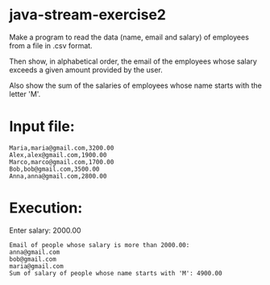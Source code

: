 # java-stream-exercise2


Make a program to read the data (name, email and salary) of employees from a file in .csv format.

Then show, in alphabetical order, the email of the employees whose salary exceeds a given amount provided by the user.

Also show the sum of the salaries of employees whose name starts with the letter 'M'.

# Input file:
```
Maria,maria@gmail.com,3200.00
Alex,alex@gmail.com,1900.00
Marco,marco@gmail.com,1700.00
Bob,bob@gmail.com,3500.00
Anna,anna@gmail.com,2800.00
```

# Execution:

Enter salary: 2000.00
```
Email of people whose salary is more than 2000.00:
anna@gmail.com
bob@gmail.com
maria@gmail.com
Sum of salary of people whose name starts with 'M': 4900.00
```
